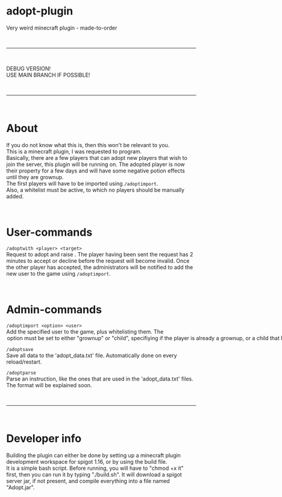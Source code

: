 # adopt-plugin
Very weird minecraft plugin - made-to-order

<br>

---

<br>

DEBUG VERSION!  
USE MAIN BRANCH IF POSSIBLE!  


<br>

---

<br>

# About  
If you do not know what this is, then this won't be relevant to you.  
This is a minecraft plugin, I was requested to program.  
Basically, there are a few players that can adopt new players that wish to join the server, this plugin will be running on. The adopted player is now their property for a few days and will have some negative potion effects until they are grownup.  
The first players will have to be imported using `/adoptimport`.  
Also, a whitelist must be active, to which no players should be manually added.  

<br>

# User-commands  
`/adoptwith <player> <target>`  
Request <player> to adopt and raise <target>. The player having been sent the request has 2 minutes to accept or decline before the request will become invalid. Once the other player has accepted, the administrators will be notified to add the new user to the game using `/adoptimport`.  

<br>

# Admin-commands  
`/adoptimport <option> <user>`  
Add the specified user to the game, plus whitelisting them. The <option> option must be set to either "grownup" or "child", specifiying if the player is already a grownup, or a child that has been adopted.  

`/adoptsave`  
Save all data to the 'adopt_data.txt' file. Automatically done on every reload/restart.  

`/adoptparse`  
Parse an instruction, like the ones that are used in the 'adopt_data.txt' files. The format will be explained soon.

<br>

---

<br>

# Developer info  
Building the plugin can either be done by setting up a minecraft plugin development workspace for spigot 1.16, or by using the build file.  
It is a simple bash script. Before running, you will have to "chmod +x it" first, then you can run it by typing "./build.sh". It will download a spigot server jar, if not present, and compile everything into a file named "Adopt.jar".
